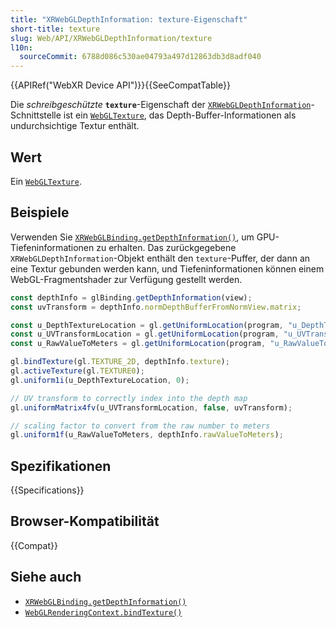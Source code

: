 ```yaml
---
title: "XRWebGLDepthInformation: texture-Eigenschaft"
short-title: texture
slug: Web/API/XRWebGLDepthInformation/texture
l10n:
  sourceCommit: 6788d086c530ae04793a497d12863db3d8adf040
---
```


{{APIRef("WebXR Device API")}}{{SeeCompatTable}}

Die _schreibgeschützte_ **`texture`**-Eigenschaft der [`XRWebGLDepthInformation`](/de/docs/Web/API/XRWebGLDepthInformation)-Schnittstelle ist ein [`WebGLTexture`](/de/docs/Web/API/WebGLTexture), das Depth-Buffer-Informationen als undurchsichtige Textur enthält.

## Wert

Ein [`WebGLTexture`](/de/docs/Web/API/WebGLTexture).

## Beispiele

Verwenden Sie [`XRWebGLBinding.getDepthInformation()`](/de/docs/Web/API/XRWebGLBinding/getDepthInformation), um GPU-Tiefeninformationen zu erhalten. Das zurückgegebene `XRWebGLDepthInformation`-Objekt enthält den `texture`-Puffer, der dann an eine Textur gebunden werden kann, und Tiefeninformationen können einem WebGL-Fragmentshader zur Verfügung gestellt werden.

```js
const depthInfo = glBinding.getDepthInformation(view);
const uvTransform = depthInfo.normDepthBufferFromNormView.matrix;

const u_DepthTextureLocation = gl.getUniformLocation(program, "u_DepthTexture");
const u_UVTransformLocation = gl.getUniformLocation(program, "u_UVTransform");
const u_RawValueToMeters = gl.getUniformLocation(program, "u_RawValueToMeters");

gl.bindTexture(gl.TEXTURE_2D, depthInfo.texture);
gl.activeTexture(gl.TEXTURE0);
gl.uniform1i(u_DepthTextureLocation, 0);

// UV transform to correctly index into the depth map
gl.uniformMatrix4fv(u_UVTransformLocation, false, uvTransform);

// scaling factor to convert from the raw number to meters
gl.uniform1f(u_RawValueToMeters, depthInfo.rawValueToMeters);
```

## Spezifikationen

{{Specifications}}

## Browser-Kompatibilität

{{Compat}}

## Siehe auch

- [`XRWebGLBinding.getDepthInformation()`](/de/docs/Web/API/XRWebGLBinding/getDepthInformation)
- [`WebGLRenderingContext.bindTexture()`](/de/docs/Web/API/WebGLRenderingContext/bindTexture)
